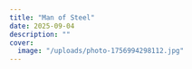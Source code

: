 ```yaml
---
title: "Man of Steel"
date: 2025-09-04
description: ""
cover:
  image: "/uploads/photo-1756994298112.jpg"
---
```


